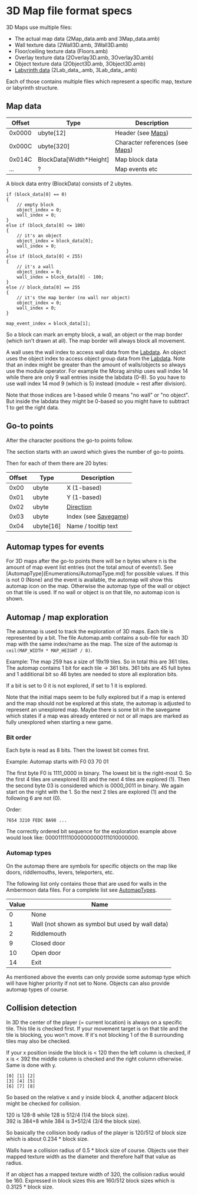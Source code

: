 # 3D Map file format specs

3D Maps use multiple files:
- The actual map data (2Map_data.amb and 3Map_data.amb)
- Wall texture data (2Wall3D.amb, 3Wall3D.amb)
- Floor/ceiling texture data (Floors.amb)
- Overlay texture data (2Overlay3D.amb, 3Overlay3D.amb)
- Object texture data (2Object3D.amb, 3Object3D.amb)
- [Labyrinth data](Labdata.md) (2Lab_data_.amb, 3Lab_data_.amb)

Each of those contains multiple files which represent a specific map, texture or labyrinth structure.

## Map data

Offset | Type | Description
----|----|----
0x0000 | ubyte[12] | Header (see [Maps](Maps.md))
0x000C | ubyte[320] | Character references (see [Maps](Maps.md))
0x014C | BlockData[Width*Height] | Map block data
... | ? | Map events etc

A block data entry (BlockData) consists of 2 ubytes.

```
if (block_data[0] == 0)
{
    // empty block
    object_index = 0;
    wall_index = 0;
}
else if (block_data[0] <= 100)
{
    // it's an object
    object_index = block_data[0];
    wall_index = 0;
}
else if (block_data[0] < 255)
{
    // it's a wall
    object_index = 0;
    wall_index = block_data[0] - 100;
}
else // block_data[0] == 255
{
    // it's the map border (no wall nor object)
    object_index = 0;
    wall_index = 0;
}

map_event_index = block_data[1];
```

So a block can mark an empty block, a wall, an object or the map border (which isn't drawn at all). The map border will always block all movement.

A wall uses the wall index to access wall data from the [Labdata](Labdata.md). An object uses the object index to access object group data from the [Labdata](Labdata.md). Note that an index might be greater than the amount of walls/objects so always use the module operator. For example the Morag airship uses wall index 14 while there are only 9 wall entries inside the labdata (0-8). So you have to use wall index 14 mod 9 (which is 5) instead (module = rest after division).

Note that those indices are 1-based while 0 means "no wall" or "no object". But inside the labdata they might be 0-based so you might have to subtract 1 to get the right data.

## Go-to points

After the character positions the go-to points follow.

The section starts with an uword which gives the number of go-to points.

Then for each of them there are 20 bytes:

Offset | Type | Description
--- | --- | ---
0x00 | ubyte | X (1-based)
0x01 | ubyte | Y (1-based)
0x02 | ubyte | [Direction](Enumerations/Directions.md)
0x03 | ubyte | Index (see [Savegame](Savegame.md))
0x04 | ubyte[16] | Name / tooltip text

## Automap types for events

For 3D maps after the go-to points there will be n bytes where n is the amount of map event list entries (not the total amout of events!). See [AutomapType](Enumerations/AutomapType.md] for possible values. If this is not 0 (None) and the event is available, the automap will show this automap icon on the map. Otherwise the automap type of the wall or object on that tile is used. If no wall or object is on that tile, no automap icon is shown.

## Automap / map exploration

The automap is used to track the exploration of 3D maps. Each tile is represented by a bit. The file Automap.amb contains a sub-file for each 3D map with the same index/name as the map. The size of the automap is `ceil(MAP_WIDTH * MAP_HEIGHT / 8)`.

Example: The map 259 has a size of 19x19 tiles. So in total this are 361 tiles. The automap contains 1 bit for each tile -> 361 bits. 361 bits are 45 full bytes and 1 additional bit so 46 bytes are needed to store all exploration bits.

If a bit is set to 0 it is not explored, if set to 1 it is explored.

Note that the initial maps seem to be fully explored but if a map is entered and the map should not be explored at this state, the automap is adjusted to represent an unexplored map. Maybe there is some bit in the savegame which states if a map was already entered or not or all maps are marked as fully unexplored when starting a new game.

### Bit order

Each byte is read as 8 bits. Then the lowest bit comes first.

Example: Automap starts with F0 03 70 01

The first byte F0 is 1111_0000 in binary. The lowest bit is the right-most 0. So the first 4 tiles are unexplored (0) and the next 4 tiles are explored (1). Then the second byte 03 is considered which is 0000_0011 in binary. We again start on the right with the 1. So the next 2 tiles are explored (1) and the following 6 are not (0).

Order:

    7654 3210 FEDC BA98 ...

The correctly ordered bit sequence for the exploration example above would look like: 00001111110000000000111010000000.

### Automap types

On the automap there are symbols for specific objects on the map like doors, riddlemouths, levers, teleporters, etc.

The following list only contains those that are used for walls in the Ambermoon data files. For a complete list see [AutomapTypes](Enumerations/AutomapType.md).

Value | Name
----|----
0 | None
1 | Wall (not shown as symbol but used by wall data)
2 | Riddlemouth
9 | Closed door
10 | Open door
14 | Exit

As mentioned above the events can only provide some automap type which will have higher priority if not set to None. Objects can also provide automap types of course.


## Collision detection

In 3D the center of the player (= current location) is always on a specific tile. This tile is checked first. If your movement target is on that tile and the tile is blocking, you won't move. If it's not blocking 1 of the 8 surrounding tiles may also be checked.

If your x position inside the block is < 120 then the left column is checked, if x is < 392 the middle column is checked and the right column otherwise. Same is done with y.

```
[0] [1] [2]
[3] [4] [5]
[6] [7] [8]
```

So based on the relative x and y inside block 4, another adjacent block might be checked for collision.

120 is 128-8 while 128 is 512/4 (1/4 the block size). \
392 is 384+8 while 384 is 3*512/4 (3/4 the block size).

So basically the collision body radius of the player is 120/512 of block size which is about 0.234 * block size.

Walls have a collision radius of 0.5 * block size of course. Objects use their mapped texture width as the diameter and therefore half that value as radius.

If an object has a mapped texture width of 320, the collision radius would be 160. Expressed in block sizes this are 160/512 block sizes which is 0.3125 * block size.
